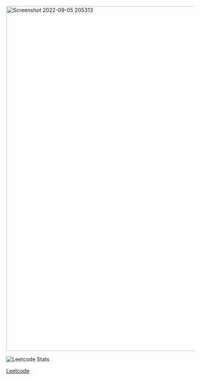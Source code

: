 <img width="923" alt="Screenshot 2022-09-05 205313" src="https://user-images.githubusercontent.com/22812032/188485164-262803a5-0e49-404f-b4a7-4cb346455f42.png">

![Leetcode Stats](https://leetcard.jacoblin.cool/gp_os?ext=heatmap)

[Leetcode](https://leetcode.com/gp_os/)
